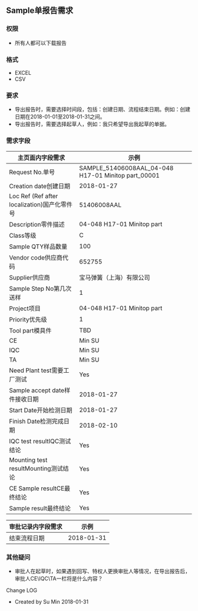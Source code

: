 ## Sample单报告需求

### 权限
* 所有人都可以下载报告

### 格式
* EXCEL
* CSV

### 要求
* 导出报告时，需要选择时间段，包括：创建日期、流程结束日期。例如：创建日期在2018-01-01至2018-01-31之间。
* 导出报告时，需要选择起草人，例如：我只希望导出我起草的单据。

### 需求字段
主页面内字段需求|示例
---|---
Request No.单号|SAMPLE_51406008AAL_04-048 H17-01 Minitop part_00001
Creation date创建日期|2018-01-27
Loc Ref (Ref after localization)国产化零件号|51406008AAL
Description零件描述|04-048 H17-01 Minitop part
Class等级|C
Sample QTY样品数量|100
Vendor code供应商代码|652755
Supplier供应商|宝马弹簧（上海）有限公司
Sample Step No第几次送样|1
Project项目|04-048 H17-01 Minitop part
Priority优先级|1
Tool part模具件|TBD
CE|Min SU
IQC|Min SU
TA|Min SU
Need Plant test需要工厂测试|Yes
Sample accept date样件接收日期|2018-01-27
Start Date开始检测日期|2018-01-27
Finish Date检测完成日期|2018-02-10
IQC test resultIQC测试结论|Yes
Mounting test resultMounting测试结论|Yes
CE Sample resultCE最终结论|Yes
Sample result最终结论|Yes

审批记录内字段需求|示例
---|---
结束流程日期|2018-01-31

### 其他疑问
* 审批人在起草时，如果遇到回写、特权人更换审批人等情况，在导出报告后，审批人CE\IQC\TA一栏将是什么内容？


Change LOG
- Created by Su Min 2018-01-31
